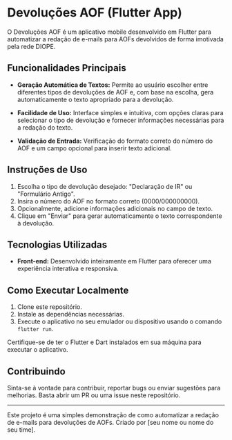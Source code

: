 # Devoluções AOF (Flutter App)

O Devoluções AOF é um aplicativo mobile desenvolvido em Flutter para automatizar a redação de e-mails para AOFs devolvidos de forma imotivada pela rede DIOPE.

## Funcionalidades Principais

- **Geração Automática de Textos:** Permite ao usuário escolher entre diferentes tipos de devoluções de AOF e, com base na escolha, gera automaticamente o texto apropriado para a devolução.
  
- **Facilidade de Uso:** Interface simples e intuitiva, com opções claras para selecionar o tipo de devolução e fornecer informações necessárias para a redação do texto.

- **Validação de Entrada:** Verificação do formato correto do número do AOF e um campo opcional para inserir texto adicional.

## Instruções de Uso

1. Escolha o tipo de devolução desejado: "Declaração de IR" ou "Formulário Antigo".
2. Insira o número do AOF no formato correto (0000/000000000).
3. Opcionalmente, adicione informações adicionais no campo de texto.
4. Clique em "Enviar" para gerar automaticamente o texto correspondente à devolução.

## Tecnologias Utilizadas

- **Front-end:** Desenvolvido inteiramente em Flutter para oferecer uma experiência interativa e responsiva.

## Como Executar Localmente

1. Clone este repositório.
2. Instale as dependências necessárias.
3. Execute o aplicativo no seu emulador ou dispositivo usando o comando `flutter run`.

Certifique-se de ter o Flutter e Dart instalados em sua máquina para executar o aplicativo.

## Contribuindo

Sinta-se à vontade para contribuir, reportar bugs ou enviar sugestões para melhorias. Basta abrir um PR ou uma issue neste repositório.

---

Este projeto é uma simples demonstração de como automatizar a redação de e-mails para devoluções de AOFs. Criado por [seu nome ou nome do seu time].

